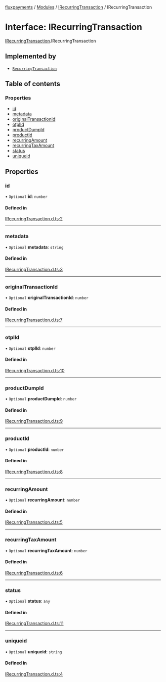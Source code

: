 [fluxpayments](../README.md) / [Modules](../modules.md) / [IRecurringTransaction](../modules/IRecurringTransaction.md) / IRecurringTransaction

# Interface: IRecurringTransaction

[IRecurringTransaction](../modules/IRecurringTransaction.md).IRecurringTransaction

## Implemented by

- [`RecurringTransaction`](../classes/RecurringTransaction.RecurringTransaction.md)

## Table of contents

### Properties

- [id](IRecurringTransaction.IRecurringTransaction.md#id)
- [metadata](IRecurringTransaction.IRecurringTransaction.md#metadata)
- [originalTransactionId](IRecurringTransaction.IRecurringTransaction.md#originaltransactionid)
- [otplId](IRecurringTransaction.IRecurringTransaction.md#otplid)
- [productDumpId](IRecurringTransaction.IRecurringTransaction.md#productdumpid)
- [productId](IRecurringTransaction.IRecurringTransaction.md#productid)
- [recurringAmount](IRecurringTransaction.IRecurringTransaction.md#recurringamount)
- [recurringTaxAmount](IRecurringTransaction.IRecurringTransaction.md#recurringtaxamount)
- [status](IRecurringTransaction.IRecurringTransaction.md#status)
- [uniqueid](IRecurringTransaction.IRecurringTransaction.md#uniqueid)

## Properties

### id

• `Optional` **id**: `number`

#### Defined in

[IRecurringTransaction.d.ts:2](https://github.com/fluxpayments1/fluxpayments_api_ts/blob/54e92445ed8f94c13807b26dae9f1e6dc30f7b46/src/types/flux_types/IRecurringTransaction.d.ts#L2)

___

### metadata

• `Optional` **metadata**: `string`

#### Defined in

[IRecurringTransaction.d.ts:3](https://github.com/fluxpayments1/fluxpayments_api_ts/blob/54e92445ed8f94c13807b26dae9f1e6dc30f7b46/src/types/flux_types/IRecurringTransaction.d.ts#L3)

___

### originalTransactionId

• `Optional` **originalTransactionId**: `number`

#### Defined in

[IRecurringTransaction.d.ts:7](https://github.com/fluxpayments1/fluxpayments_api_ts/blob/54e92445ed8f94c13807b26dae9f1e6dc30f7b46/src/types/flux_types/IRecurringTransaction.d.ts#L7)

___

### otplId

• `Optional` **otplId**: `number`

#### Defined in

[IRecurringTransaction.d.ts:10](https://github.com/fluxpayments1/fluxpayments_api_ts/blob/54e92445ed8f94c13807b26dae9f1e6dc30f7b46/src/types/flux_types/IRecurringTransaction.d.ts#L10)

___

### productDumpId

• `Optional` **productDumpId**: `number`

#### Defined in

[IRecurringTransaction.d.ts:9](https://github.com/fluxpayments1/fluxpayments_api_ts/blob/54e92445ed8f94c13807b26dae9f1e6dc30f7b46/src/types/flux_types/IRecurringTransaction.d.ts#L9)

___

### productId

• `Optional` **productId**: `number`

#### Defined in

[IRecurringTransaction.d.ts:8](https://github.com/fluxpayments1/fluxpayments_api_ts/blob/54e92445ed8f94c13807b26dae9f1e6dc30f7b46/src/types/flux_types/IRecurringTransaction.d.ts#L8)

___

### recurringAmount

• `Optional` **recurringAmount**: `number`

#### Defined in

[IRecurringTransaction.d.ts:5](https://github.com/fluxpayments1/fluxpayments_api_ts/blob/54e92445ed8f94c13807b26dae9f1e6dc30f7b46/src/types/flux_types/IRecurringTransaction.d.ts#L5)

___

### recurringTaxAmount

• `Optional` **recurringTaxAmount**: `number`

#### Defined in

[IRecurringTransaction.d.ts:6](https://github.com/fluxpayments1/fluxpayments_api_ts/blob/54e92445ed8f94c13807b26dae9f1e6dc30f7b46/src/types/flux_types/IRecurringTransaction.d.ts#L6)

___

### status

• `Optional` **status**: `any`

#### Defined in

[IRecurringTransaction.d.ts:11](https://github.com/fluxpayments1/fluxpayments_api_ts/blob/54e92445ed8f94c13807b26dae9f1e6dc30f7b46/src/types/flux_types/IRecurringTransaction.d.ts#L11)

___

### uniqueid

• `Optional` **uniqueid**: `string`

#### Defined in

[IRecurringTransaction.d.ts:4](https://github.com/fluxpayments1/fluxpayments_api_ts/blob/54e92445ed8f94c13807b26dae9f1e6dc30f7b46/src/types/flux_types/IRecurringTransaction.d.ts#L4)
